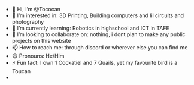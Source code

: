 - 👋 Hi, I’m @Tococan
- 👀 I’m interested in: 3D Printing, Building computers and lil circuits and photography
- 🌱 I’m currently learning: Robotics in highschool and ICT in TAFE
- 💞️ I’m looking to collaborate on: nothing, i dont plan to make any public projects on this website
- 📫 How to reach me: through discord or wherever else you can find me
- 😄 Pronouns: He/Him
- ⚡ Fun fact: I own 1 Cockatiel and 7 Quails, yet my favourite bird is a Toucan
- 
